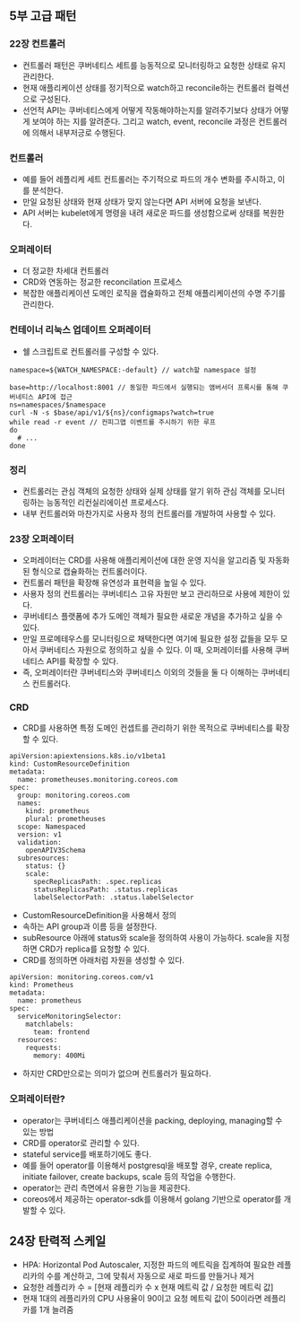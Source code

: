 ## 5부 고급 패턴
### 22장 컨트롤러
- 컨트롤러 패턴은 쿠버네티스 세트를 능동적으로 모니터링하고 요청한 상태로 유지 관리한다.
- 현재 애플리케이션 상태를 정기적으로 watch하고 reconcile하는 컨트롤러 컬렉션으로 구성된다.
- 선언적 API는 쿠버네티스에게 어떻게 작동해야하는지를 알려주기보다 상태가 어떻게 보여야 하는 지를 알려준다. 그리고 watch, event, reconcile 과정은 컨트롤러에 의해서 내부저긍로 수행된다.

### 컨트롤러
- 예를 들어 레플리케 세트 컨트롤러는 주기적으로 파드의 개수 변화를 주시하고, 이를 분석한다.
- 만일 요청된 상태와 현재 상태가 맞지 않는다면 API 서버에 요청을 보낸다.
- API 서버는 kubelet에게 명령을 내려 새로운 파드를 생성함으로써 상태를 복원한다.

### 오퍼레이터
- 더 정교한 차세대 컨트롤러
- CRD와 연동하는 정교한 reconcilation 프로세스
- 복잡한 애플리케이션 도메인 로직을 캡슐화하고 전체 애플리케이션의 수명 주기를 관리한다.

### 컨테이너 리눅스 업데이트 오퍼레이터
- 쉘 스크립트로 컨트롤러를 구성할 수 있다.
```
namespace=${WATCH_NAMESPACE:-default} // watch할 namespace 설정

base=http://localhost:8001 // 동일한 파드에서 실행되는 앰버서더 프록시를 통해 쿠버네티스 API에 접근
ns=namespaces/$namespace
curl -N -s $base/api/v1/${ns}/configmaps?watch=true
while read -r event // 컨피그맵 이벤트를 주시하기 위한 루프
do
  # ...
done
```

### 정리
- 컨트롤러는 관심 객체의 요청한 상태와 실제 상태를 알기 위하 관심 객체를 모니터링하는 능동적인 리컨실리에이션 프로세스다.
- 내부 컨트롤러와 마찬가지로 사용자 정의 컨트롤러를 개발하여 사용할 수 있다.

### 23장 오퍼레이터
- 오퍼레이터는 CRD를 사용해 애플리케이션에 대한 운영 지식을 알고리즘 및 자동화 된 형식으로 캡슐화하는 컨트롤러이다.
- 컨트롤러 패턴을 확장해 유연성과 표현력을 높일 수 있다.
- 사용자 정의 컨트롤러는 쿠버네티스 고유 자원만 보고 관리하므로 사용에 제한이 있다.
- 쿠버네티스 플랫폼에 추가 도메인 객체가 필요한 새로운 개념을 추가하고 싶을 수 있다.
- 만일 프로메테우스를 모니터링으로 채택한다면 여기에 필요한 설정 값들을 모두 모아서 쿠버네티스 자원으로 정의하고 싶을 수 있다. 이 때, 오퍼레이터를 사용해 쿠버네티스 API를 확장할 수 있다.
- 즉, 오퍼레이터란 쿠버네티스와 쿠버네티스 이외의 것들을 둘 다 이해하는 쿠버네티스 컨트롤러다.

### CRD
- CRD를 사용하면 특정 도메인 컨셉트를 관리하기 위한 목적으로 쿠버네티스를 확장할 수 있다.
```
apiVersion:apiextensions.k8s.io/v1beta1
kind: CustomResourceDefinition
metadata:
  name: prometheuses.monitoring.coreos.com
spec:
  group: monitoring.coreos.com
  names:
    kind: prometheus
    plural: prometheuses
  scope: Namespaced
  version: v1
  validation:
    openAPIV3Schema
  subresources:
    status: {}
    scale:
      specReplicasPath: .spec.replicas
      statusReplicasPath: .status.replicas
      labelSelectorPath: .status.labelSelector
```
- CustomResourceDefinition을 사용해서 정의
- 속하는 API group과 이름 등을 설정한다.
- subResource 아래에 status와 scale을 정의하여 사용이 가능하다. scale을 지정하면 CRD가 replica를 요청할 수 있다.
- CRD를 정의하면 아래처럼 자원을 생성할 수 있다.
```
apiVersion: monitoring.coreos.com/v1
kind: Prometheus
metadata:
  name: prometheus
spec:
  serviceMonitoringSelector:
    matchlabels:
      team: frontend
  resources:
    requests:
      memory: 400Mi
```
- 하지만 CRD만으로는 의미가 없으며 컨트롤러가 필요하다.

### 오퍼레이터란?
- operator는 쿠버네티스 애플리케이션을 packing, deploying, managing할 수 있는 방법
- CRD를 operator로 관리할 수 있다.
- stateful service를 배포하기에도 좋다.
- 예를 들어 operator를 이용해서 postgresql을 배포할 경우, create replica, initiate failover, create backups, scale 등의 작업을 수행한다.
- operator는 관리 측면에서 유용한 기능을 제공한다.
- coreos에서 제공하는 operator-sdk를 이용해서 golang 기반으로 operator를 개발할 수 있다.

## 24장 탄력적 스케일
- HPA: Horizontal Pod Autoscaler, 지정한 파드의 메트릭을 집계하여 필요한 레플리카의 수를 계산하고, 그에 맞춰서 자동으로 새로 파드를 만들거나 제거
- 요청한 레플리카 수 = [현재 레플리카 수 x 현재 메트릭 값 / 요청한 메트릭 값]
- 현재 1대의 레플리카의 CPU 사용율이 90이고 요청 메트릭 값이 50이라면 레플리카를 1개 늘려줌
